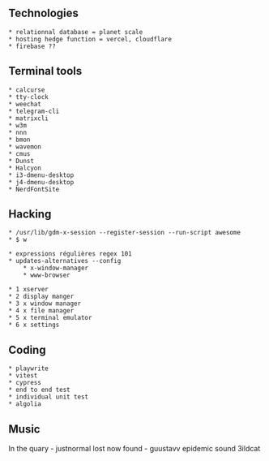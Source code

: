 ## Technologies
	* relationnal database = planet scale
	* hosting hedge function = vercel, cloudflare
	* firebase ??

## Terminal tools
	* calcurse
	* tty-clock
	* weechat
	* telegram-cli
	* matrixcli
	* w3m
	* nnn
	* bmon
	* wavemon
	* cmus 
	* Dunst
	* Halcyon
	* i3-dmenu-desktop
	* j4-dmenu-desktop
	* NerdFontSite

## Hacking
	* /usr/lib/gdm-x-session --register-session --run-script awesome
	* $ w

	* expressions régulières regex 101
	* updates-alternatives --config 
		* x-window-manager
		* www-browser

	* 1 xserver
	* 2 display manger
	* 3 x window manager
	* 4 x file manager
	* 5 x terminal emulator
	* 6 x settings

## Coding
	* playwrite
	* vitest
	* cypress
	* end to end test
	* individual unit test
	* algolia

## Music
In the quary - justnormal
lost now found - guustavv
epidemic sound 3ildcat
